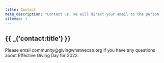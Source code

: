 ```yaml
---
title: Contact
meta_description: "Contact us: we will direct your email to the person best suited to help you"
sitemap: 1
---
```


<section>
	<div class="container">
		<div class="row">
			<div class="col-12">
				<div class="section-title-header text-center">
					<h1 class="section-title wow fadeInUp" data-wow-delay="0.2s">{{ _('contact:title') }}</h1>
					<p class="banner-desc mt-10">Please email community@givingwhatwecan.org if you have any questions about Effective Giving Day for 2022.</p>
				</div>
			</div>
		</div>
	</div>
</section>
